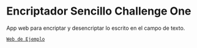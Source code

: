 # Encriptador Sencillo Challenge One

App web para encriptar y desencriptar lo escrito en el campo de texto.

[`Web de Ejemplo`](https://mirlino.github.io/encriptadorSencilloChallengeOne/)
